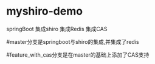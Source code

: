 # myshiro-demo
springBoot 集成shiro  集成Redis  集成CAS

#master分支是springboot与shiro的集成,并集成了redis

#feature_with_cas分支是在master的基础上添加了CAS支持
